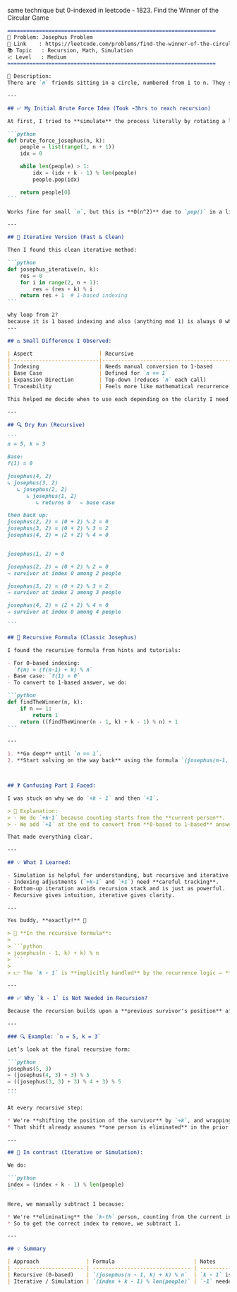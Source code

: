 same technique but 0-indexed in leetcode - 1823. Find the Winner of the Circular Game


````markdown
==================================================================
🧩 Problem: Josephus Problem
🔗 Link    : https://leetcode.com/problems/find-the-winner-of-the-circular-game/
📚 Topic   : Recursion, Math, Simulation
📈 Level   : Medium
==================================================================

📄 Description:
There are `n` friends sitting in a circle, numbered from 1 to n. They start passing a token and every `k`-th friend gets eliminated. The circle shrinks until only one person remains. You need to return the **winner's number** (1-based index).

---

## ✅ My Initial Brute Force Idea (Took ~3hrs to reach recursion)

At first, I tried to **simulate** the process literally by rotating a list and eliminating every `k`-th person.

```python
def brute_force_josephus(n, k):
    people = list(range(1, n + 1))
    idx = 0

    while len(people) > 1:
        idx = (idx + k - 1) % len(people)
        people.pop(idx)

    return people[0]
```

Works fine for small `n`, but this is **O(n^2)** due to `pop()` in a list.

---

## 🔄 Iterative Version (Fast & Clean)

Then I found this clean iterative method:

```python
def josephus_iterative(n, k):
    res = 0
    for i in range(2, n + 1):
        res = (res + k) % i
    return res + 1  # 1-based indexing
```

why loop from 2?
because it is 1 based indexing and also (anything mod 1) is always 0 which breaks the logic 
---

## ⚖️ Small Difference I Observed:

| Aspect                     | Recursive                                   | Iterative                                     |
|----------------------------|---------------------------------------------|-----------------------------------------------|
| Indexing                   | Needs manual conversion to 1-based          | Add `+1` at the end of loop                   |
| Base Case                  | Defined for `n == 1`                        | Loop starts from `i = 2`                      |
| Expansion Direction        | Top-down (reduces `n` each call)            | Bottom-up (builds from `n = 2` to `n`)        |
| Traceability               | Feels more like mathematical recurrence     | Easier to understand and track computation    |

This helped me decide when to use each depending on the clarity I need.

---

## 🔍 Dry Run (Recursive)

```
n = 5, k = 3

Base:
f(1) = 0

josephus(4, 2)
↳ josephus(3, 2)
   ↳ josephus(2, 2)
      ↳ josephus(1, 2)
         ↳ returns 0   ← base case

then back up:
josephus(2, 2) = (0 + 2) % 2 = 0
josephus(3, 2) = (0 + 2) % 3 = 2
josephus(4, 2) = (2 + 2) % 4 = 0


josephus(1, 2) = 0

josephus(2, 2) = (0 + 2) % 2 = 0  
→ survivor at index 0 among 2 people

josephus(3, 2) = (0 + 2) % 3 = 2  
→ survivor at index 2 among 3 people

josephus(4, 2) = (2 + 2) % 4 = 0  
→ survivor at index 0 among 4 people

```

## 🧠 Recursive Formula (Classic Josephus)

I found the recursive formula from hints and tutorials:

- For 0-based indexing:  
  `f(n) = (f(n-1) + k) % n`
- Base case: `f(1) = 0`
- To convert to 1-based answer, we do:

```python
def findTheWinner(n, k):
    if n == 1:
        return 1
    return ((findTheWinner(n - 1, k) + k - 1) % n) + 1
```

---

1. **Go deep** until `n == 1`.
2. **Start solving on the way back** using the formula `(josephus(n-1, k) + k) % n`.



## ❓ Confusing Part I Faced:

I was stuck on why we do `+k - 1` and then `+1`.

> 🧠 Explanation:
> - We do `+k-1` because counting starts from the **current person**.
> - We add `+1` at the end to convert from **0-based to 1-based** answer.

That made everything clear.

---

## 💡 What I Learned:

- Simulation is helpful for understanding, but recursive and iterative logic is **optimal and cleaner**.
- Indexing adjustments (`+k-1` and `+1`) need **careful tracking**.
- Bottom-up iteration avoids recursion stack and is just as powerful.
- Recursive gives intuition, iterative gives clarity.

---

Yes buddy, **exactly!** 🎯

> 🔁 **In the recursive formula**:
>
> ```python
> josephus(n - 1, k) + k) % n
> ```
>
> 👉 The `k - 1` is **implicitly handled** by the recurrence logic — **you don’t need to subtract 1 manually.**

---

## ✅ Why `k - 1` is Not Needed in Recursion?

Because the recursion builds upon a **previous survivor's position** after one person is eliminated. Let’s break it down with an example:

---

### 🔍 Example: `n = 5, k = 3`

Let’s look at the final recursive form:

```python
josephus(5, 3)
= (josephus(4, 3) + 3) % 5
= ((josephus(3, 3) + 3) % 4 + 3) % 5
...
```

At every recursive step:

* We're **shifting the position of the survivor** by `+k`, and wrapping it around with `% n`.
* That shift already assumes **one person is eliminated** in the prior step, so we’re moving forward **by `k` positions** from the survivor of the reduced circle.

---

## 💬 In contrast (Iterative or Simulation):

We do:

```python
index = (index + k - 1) % len(people)
```

Here, we manually subtract 1 because:

* We're **eliminating** the `k-th` person, counting from the current index (which is `1-based`).
* So to get the correct index to remove, we subtract 1.

---

## 💡 Summary

| Approach               | Formula                         | Notes                            |
| ---------------------- | ------------------------------- | -------------------------------- |
| Recursive (0-based)    | `(josephus(n - 1, k) + k) % n`  | `k - 1` is implicitly handled    |
| Iterative / Simulation | `(index + k - 1) % len(people)` | `-1` needed to get correct index |
